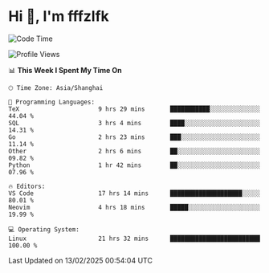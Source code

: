 # Hi 👋, I'm fffzlfk

<!--START_SECTION:waka-->
![Code Time](http://img.shields.io/badge/Code%20Time-1%2C229%20hrs%2044%20mins-blue)

![Profile Views](http://img.shields.io/badge/Profile%20Views-0-blue)

📊 **This Week I Spent My Time On** 

```text
🕑︎ Time Zone: Asia/Shanghai

💬 Programming Languages: 
TeX                      9 hrs 29 mins       ███████████░░░░░░░░░░░░░░   44.04 % 
SQL                      3 hrs 4 mins        ████░░░░░░░░░░░░░░░░░░░░░   14.31 % 
Go                       2 hrs 23 mins       ███░░░░░░░░░░░░░░░░░░░░░░   11.14 % 
Other                    2 hrs 6 mins        ██░░░░░░░░░░░░░░░░░░░░░░░   09.82 % 
Python                   1 hr 42 mins        ██░░░░░░░░░░░░░░░░░░░░░░░   07.96 % 

🔥 Editors: 
VS Code                  17 hrs 14 mins      ████████████████████░░░░░   80.01 % 
Neovim                   4 hrs 18 mins       █████░░░░░░░░░░░░░░░░░░░░   19.99 % 

💻 Operating System: 
Linux                    21 hrs 32 mins      █████████████████████████   100.00 % 
```


 Last Updated on 13/02/2025 00:54:04 UTC
<!--END_SECTION:waka-->
